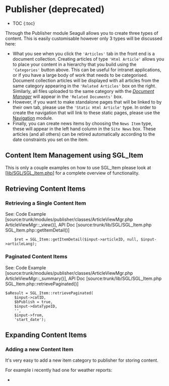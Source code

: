 <!-- Name: Modules/Publisher -->
<!-- Version: 12 -->
<!-- Last-Modified: 2007/01/31 12:42:29 -->
<!-- Author: demian -->

# Publisher (deprecated)
* TOC
{:toc}

Through the Publisher module Seagull allows you to create three types of content. This is easily customisable however only 3 types will be discussed here:
  * What you see when you click the `'Articles'` tab in the front end is a document collection. Creating articles of type `'Html Article'` allows you to place your content in a hierarchy that you build using the `'Categories'` button above. This can be useful for intranet applications, or if you have a large body of work that needs to be categorised. Document collection articles will be displayed with all articles from the same category appearing in the `'Related Articles'` box on the right. Similarly, all files uploaded to the same category with the _[Document Manager][1]_ will appear in the `'Related Documents'` box.
  * However, if you want to make standalone pages that will be linked to by their own tab, please use the `'Static Html Article'` type. In order to create the navigation that will link to these static pages, please use the [Navigation][2] module.
  * Finally, you can create news items by choosing the `News Item` type, these will appear in the left hand column in the `Site News` box. These articles (and all others) can be retired automatically according to the date constraints you set on the item.

## Content Item Management using SGL\_Item
This is only a couple examples on how to use SGL\_Item please look at [[lib/SGL/SGL\_Item.php][3]] for a complete overview of  functionality.

## Retrieving Content Items
### Retrieving a Single Content Item

See: Code Example [source:trunk/modules/publisher/classes/ArticleViewMgr.php ArticleViewMgr::\_view()], API Doc [source:trunk/lib/SGL/SGL\_Item.php SGL\_Item.php::getItemDetail()]

	    $ret = SGL_Item::getItemDetail($input->articleID, null, $input->articleLang);

### Paginated Content Items

See: Code Example [source:trunk/modules/publisher/classes/ArticleViewMgr.php ArticleViewMgr::\_summary()], API Doc [source:trunk/lib/SGL/SGL\_Item.php SGL\_Item.php::retrievePaginated()]



	$aResult = SGL_Item::retrievePaginated(
	    $input->catID,
	    $bPublish = true,
	    $input->dataTypeID,
	    '',
	    $input->from,
	    'start_date');


## Expanding Content Items
### Adding a new Content Item

It's very easy to add a new item category to publisher for storing content.

For example i recently had one for weather reports:

 * <title>
 * <minimum>
 * <maximum>
 * <prediction>

To do your own:

  1. add a new Content Type using ContentTypeMgr.php (disabled until 0.4)
   2. to enable it just go to _<your domain>/index.php/publisher/contentType/_
  1. you can add new content types using a comfortable form.
  1. if you want the category chooser to be displayed in add method you have to hack it in in [source:trunk/modules/publisher/classes/articleMgr.php] on line 181, e.g. if ($input-\>dataTypeID ==  2 `}|` $input-\>dataTypeID == 6  `||` $input-\>dataTypeID == 7)
  1. same in edit method (line 302) and to update method
  1. in [source:trunk/lib/SGL/SGL\_Item.php SGL\_Item::generateItemOutput()] create a case statement that corresponds to the id created in step 1, following the example of the others, you'll see it's quite simple. 

*note:* the number of line can be different depending on the version

*note:* your item must contain a field called "_title_", otherwise it won't be cought by _SGL\_Item::retrievePaginated()_

[1]:	/wiki:Modules/Document/
[2]:	/wiki:Modules/Navigation/
[3]:	http://seagull.phpkitchen.com/apidocs/SGL/SGL_Item.html